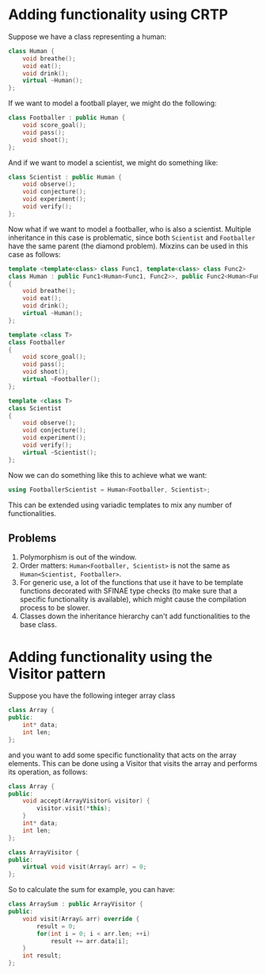 # Adding functionality using CRTP
Suppose we have a class representing a human:
```C++
class Human {
    void breathe();
    void eat();
    void drink();
    virtual ~Human();
};
```
If we want to model a football player, we might do the following:
```C++
class Footballer : public Human {
    void score_goal();
    void pass();
    void shoot();
};
```
And if we want to model a scientist, we might do something like:
```C++
class Scientist : public Human {
    void observe();
    void conjecture();
    void experiment();
    void verify();
};
```
Now what if we want to model a footballer, who is also a scientist. Multiple inheritance in this case is problematic, since both `Scientist` and `Footballer` have the same parent (the diamond problem). Mixzins can be used in this case as follows:
```C++
template <template<class> class Func1, template<class> class Func2>
class Human : public Func1<Human<Func1, Func2>>, public Func2<Human<Func1, Func2>> 
{
    void breathe();
    void eat();
    void drink();
    virtual ~Human();
};

template <class T>
class Footballer
{
    void score_goal();
    void pass();
    void shoot();
    virtual ~Footballer();
};

template <class T>
class Scientist
{
    void observe();
    void conjecture();
    void experiment();
    void verify();
    virtual ~Scientist();
};
```
Now we can do something like this to achieve what we want:
```C++
using FootballerScientist = Human<Footballer, Scientist>;
```

This can be extended using variadic templates to mix any number of functionalities.

## Problems
1. Polymorphism is out of the window.
2. Order matters: `Human<Footballer, Scientist>` is not the same as `Human<Scientist, Footballer>`.
3. For generic use, a lot of the functions that use it have to be template functions decorated with SFINAE type checks (to make sure that a specific functionality is available), which might cause the compilation process to be slower.
4. Classes down the inheritance hierarchy can't add functionalities to the base class.

# Adding functionality using the Visitor pattern
Suppose you have the following integer array class
```C++
class Array {
public:
    int* data;
    int len;
};
```
and you want to add some specific functionality that acts on the array elements. This can be done using a Visitor that visits the array and performs its operation, as follows:
```C++
class Array {
public:
    void accept(ArrayVisitor& visitor) {
        visitor.visit(*this);
    }
    int* data;
    int len;
};

class ArrayVisitor {
public:
    virtual void visit(Array& arr) = 0;
};
```
So to calculate the sum for example, you can have:
```C++
class ArraySum : public ArrayVisitor {
public:
    void visit(Array& arr) override {
        result = 0;
        for(int i = 0; i < arr.len; ++i)
            result += arr.data[i];
    }
    int result;
};
```